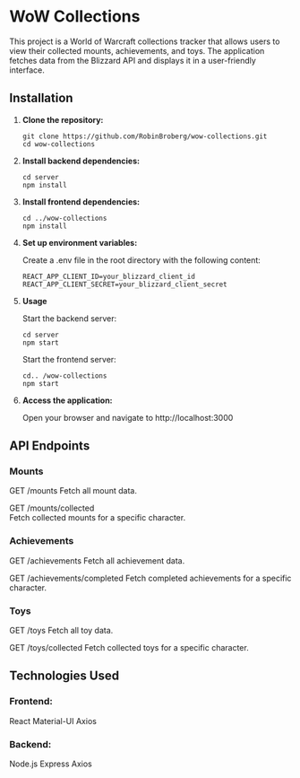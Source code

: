 # WoW Collections

This project is a World of Warcraft collections tracker that allows users to view their collected
mounts, achievements, and toys. The application fetches data from the Blizzard API and displays it
in a user-friendly interface.

## Installation

1. **Clone the repository:**
   ```
   git clone https://github.com/RobinBroberg/wow-collections.git
   cd wow-collections
   ```
   
2. **Install backend dependencies:**
   ```
   cd server
   npm install
   ```
   
3. **Install frontend dependencies:**
   ```
   cd ../wow-collections
   npm install
   ```
   
4. **Set up environment variables:**
   
   Create a .env file in the root directory with the following content:
   ```
   REACT_APP_CLIENT_ID=your_blizzard_client_id
   REACT_APP_CLIENT_SECRET=your_blizzard_client_secret
   ```
   
5. **Usage**
   
   Start the backend server:
   ```
   cd server
   npm start
   ```
   
   Start the frontend server:
   ```
   cd.. /wow-collections
   npm start
   ```

6. **Access the application:**

   Open your browser and navigate to http://localhost:3000

## API Endpoints

### Mounts

GET /mounts
Fetch all mount data.

GET /mounts/collected  
Fetch collected mounts for a specific character.

### Achievements

GET /achievements
Fetch all achievement data.

GET /achievements/completed
Fetch completed achievements for a specific character.

### Toys

GET /toys
Fetch all toy data.

GET /toys/collected
Fetch collected toys for a specific character.

## Technologies Used

### Frontend:

React
Material-UI
Axios

### Backend:

Node.js
Express
Axios

